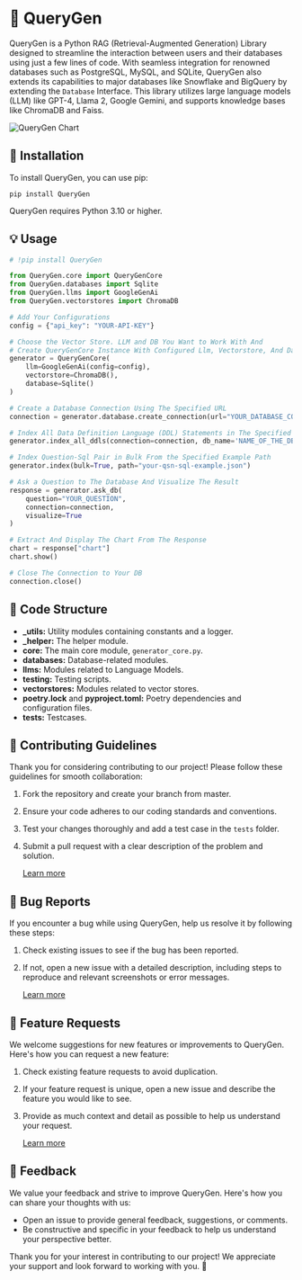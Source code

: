 # 🧠 QueryGen

QueryGen is a Python RAG (Retrieval-Augmented Generation) Library designed to streamline the interaction between users and their databases using just a few lines of code. With seamless integration for renowned databases such as PostgreSQL, MySQL, and SQLite, QueryGen also extends its capabilities to major databases like Snowflake and BigQuery by extending the `Database` Interface. This library utilizes large language models (LLM) like GPT-4, Llama 2, Google Gemini, and supports knowledge bases like ChromaDB and Faiss.

![QueryGen Chart](https://github.com/Sammindinventory/MindSQL/assets/77489054/bc993117-8da9-4b4f-b217-8a33db65c342)


## 🚀 Installation

To install QueryGen, you can use pip:

```commandline
pip install QueryGen
```

QueryGen requires Python 3.10 or higher.

## 💡 Usage
```python
# !pip install QueryGen

from QueryGen.core import QueryGenCore
from QueryGen.databases import Sqlite
from QueryGen.llms import GoogleGenAi
from QueryGen.vectorstores import ChromaDB

# Add Your Configurations
config = {"api_key": "YOUR-API-KEY"}

# Choose the Vector Store. LLM and DB You Want to Work With And
# Create QueryGenCore Instance With Configured Llm, Vectorstore, And Database
generator = QueryGenCore(
    llm=GoogleGenAi(config=config),
    vectorstore=ChromaDB(),
    database=Sqlite()
)

# Create a Database Connection Using The Specified URL
connection = generator.database.create_connection(url="YOUR_DATABASE_CONNECTION_URL")

# Index All Data Definition Language (DDL) Statements in The Specified Database Into The Vectorstore
generator.index_all_ddls(connection=connection, db_name='NAME_OF_THE_DB')

# Index Question-Sql Pair in Bulk From the Specified Example Path
generator.index(bulk=True, path="your-qsn-sql-example.json")

# Ask a Question to The Database And Visualize The Result
response = generator.ask_db(
    question="YOUR_QUESTION",
    connection=connection,
    visualize=True
)

# Extract And Display The Chart From The Response
chart = response["chart"]
chart.show()

# Close The Connection to Your DB
connection.close()
```
## 📁 Code Structure 

- **_utils:** Utility modules containing constants and a logger.
- **_helper:** The helper module.
- **core:** The main core module, `generator_core.py`.
- **databases:** Database-related modules.
- **llms:** Modules related to Language Models.
- **testing:** Testing scripts.
- **vectorstores:** Modules related to vector stores.
- **poetry.lock** and **pyproject.toml:** Poetry dependencies and configuration files.
- **tests:** Testcases.

## 🤝 Contributing Guidelines 

Thank you for considering contributing to our project! Please follow these guidelines for smooth collaboration:

1. Fork the repository and create your branch from master.
2. Ensure your code adheres to our coding standards and conventions.
3. Test your changes thoroughly and add a test case in the `tests` folder.
4. Submit a pull request with a clear description of the problem and solution.

   [Learn more](CONTRIBUTING.md)

## 🐛 Bug Reports

If you encounter a bug while using QueryGen, help us resolve it by following these steps:

1. Check existing issues to see if the bug has been reported.
2. If not, open a new issue with a detailed description, including steps to reproduce and relevant screenshots or error messages.
   
     [Learn more](.github/ISSUE_TEMPLATE/bug-report.md)

##  🚀 Feature Requests

We welcome suggestions for new features or improvements to QueryGen. Here's how you can request a new feature:

1. Check existing feature requests to avoid duplication.
2. If your feature request is unique, open a new issue and describe the feature you would like to see.
3. Provide as much context and detail as possible to help us understand your request.

    [Learn more](.github/ISSUE_TEMPLATE/feature-request.md)

## 📣 Feedback

We value your feedback and strive to improve QueryGen. Here's how you can share your thoughts with us:

- Open an issue to provide general feedback, suggestions, or comments.
- Be constructive and specific in your feedback to help us understand your perspective better.

Thank you for your interest in contributing to our project! We appreciate your support and look forward to working with you. 🚀



